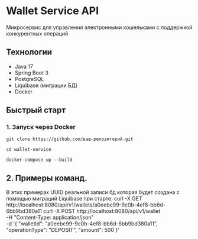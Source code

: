 # Wallet Service API

Микросервис для управления электронными кошельками с поддержкой конкурентных операций

## Технологии
- Java 17
- Spring Boot 3
- PostgreSQL
- Liquibase (миграции БД)
- Docker

## Быстрый старт

### 1. Запуск через Docker

`git clone https://github.com/ваш-репозиторий.git`


``cd wallet-service``


```docker-compose up --build```

## 2. Примеры команд. 
В этих примерах UUID реальной записи бд которая будет создана с помощью миграций Liquibase при старте.
curl -X GET http://localhost:8080/api/v1/wallets/a0eebc99-9c0b-4ef8-bb6d-6bb9bd380a11
curl -X POST http://localhost:8080/api/v1/wallet \
  -H "Content-Type: application/json" \
  -d '{
    "walletId": "a0eebc99-9c0b-4ef8-bb6d-6bb9bd380a11",
    "operationType": "DEPOSIT",
    "amount": 500
  }'
